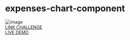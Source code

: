 # expenses-chart-component
![image](https://github.com/JonathanManzanoDiaz/expenses-chart-component/assets/43423216/c3a1e3ce-8d8d-4221-86e4-03a91668bea1)
<br>
[LINK CHALLENGE](https://www.frontendmentor.io/challenges/expenses-chart-component-e7yJBUdjwt)
<br>
[LIVE DEMO](https://jonathanmanzanodiaz.github.io/frontendmentor/ALL-CHALLENGES/017-expenses-chart-component/)

